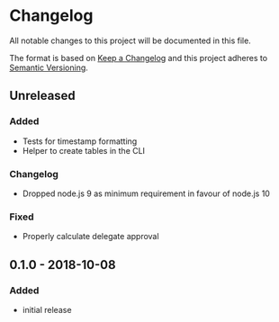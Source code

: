# Changelog

All notable changes to this project will be documented in this file.

The format is based on [Keep a Changelog](http://keepachangelog.com/en/1.0.0/)
and this project adheres to [Semantic Versioning](http://semver.org/spec/v2.0.0.html).

## Unreleased

### Added

-   Tests for timestamp formatting
-   Helper to create tables in the CLI

### Changelog

-   Dropped node.js 9 as minimum requirement in favour of node.js 10

### Fixed

-   Properly calculate delegate approval

## 0.1.0 - 2018-10-08

### Added

-   initial release
